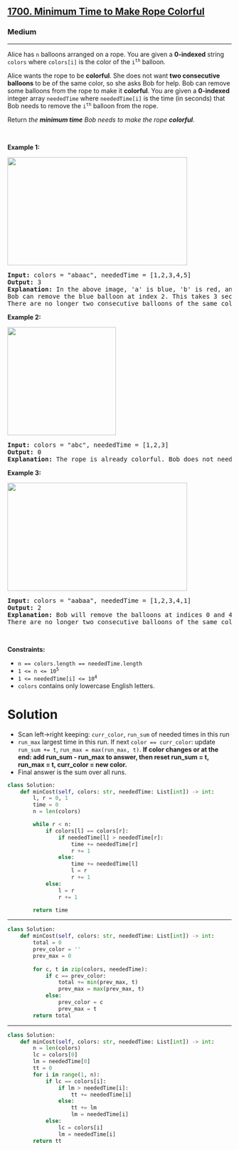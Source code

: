 <h2><a href="https://leetcode.com/problems/minimum-time-to-make-rope-colorful">1700. Minimum Time to Make Rope Colorful</a></h2><h3>Medium</h3><hr><p>Alice has <code>n</code> balloons arranged on a rope. You are given a <strong>0-indexed</strong> string <code>colors</code> where <code>colors[i]</code> is the color of the <code>i<sup>th</sup></code> balloon.</p>

<p>Alice wants the rope to be <strong>colorful</strong>. She does not want <strong>two consecutive balloons</strong> to be of the same color, so she asks Bob for help. Bob can remove some balloons from the rope to make it <strong>colorful</strong>. You are given a <strong>0-indexed</strong> integer array <code>neededTime</code> where <code>neededTime[i]</code> is the time (in seconds) that Bob needs to remove the <code>i<sup>th</sup></code> balloon from the rope.</p>

<p>Return <em>the <strong>minimum time</strong> Bob needs to make the rope <strong>colorful</strong></em>.</p>

<p>&nbsp;</p>
<p><strong class="example">Example 1:</strong></p>
<img alt="" src="https://assets.leetcode.com/uploads/2021/12/13/ballon1.jpg" style="width: 404px; height: 243px;" />
<pre>
<strong>Input:</strong> colors = &quot;abaac&quot;, neededTime = [1,2,3,4,5]
<strong>Output:</strong> 3
<strong>Explanation:</strong> In the above image, &#39;a&#39; is blue, &#39;b&#39; is red, and &#39;c&#39; is green.
Bob can remove the blue balloon at index 2. This takes 3 seconds.
There are no longer two consecutive balloons of the same color. Total time = 3.</pre>

<p><strong class="example">Example 2:</strong></p>
<img alt="" src="https://assets.leetcode.com/uploads/2021/12/13/balloon2.jpg" style="width: 244px; height: 243px;" />
<pre>
<strong>Input:</strong> colors = &quot;abc&quot;, neededTime = [1,2,3]
<strong>Output:</strong> 0
<strong>Explanation:</strong> The rope is already colorful. Bob does not need to remove any balloons from the rope.
</pre>

<p><strong class="example">Example 3:</strong></p>
<img alt="" src="https://assets.leetcode.com/uploads/2021/12/13/balloon3.jpg" style="width: 404px; height: 243px;" />
<pre>
<strong>Input:</strong> colors = &quot;aabaa&quot;, neededTime = [1,2,3,4,1]
<strong>Output:</strong> 2
<strong>Explanation:</strong> Bob will remove the balloons at indices 0 and 4. Each balloons takes 1 second to remove.
There are no longer two consecutive balloons of the same color. Total time = 1 + 1 = 2.
</pre>

<p>&nbsp;</p>
<p><strong>Constraints:</strong></p>

<ul>
	<li><code>n == colors.length == neededTime.length</code></li>
	<li><code>1 &lt;= n &lt;= 10<sup>5</sup></code></li>
	<li><code>1 &lt;= neededTime[i] &lt;= 10<sup>4</sup></code></li>
	<li><code>colors</code> contains only lowercase English letters.</li>
</ul>

# Solution
* Scan left→right keeping: `curr_color`, `run_sum` of needed times in this run
* `run_max` largest time in this run. If next `color == curr_color`: update `run_sum += t`, `run_max = max(run_max, t)`.
**If color changes or at the end: add run_sum - run_max to answer, then reset run_sum = t, run_max = t, curr_color = new color.**
* Final answer is the sum over all runs.

```python
class Solution:
    def minCost(self, colors: str, neededTime: List[int]) -> int:
        l, r = 0, 1
        time = 0
        n = len(colors)

        while r < n:
            if colors[l] == colors[r]:
                if neededTime[l] > neededTime[r]:
                    time += neededTime[r]
                    r += 1
                else:
                    time += neededTime[l]
                    l = r
                    r += 1
            else:
                l = r
                r += 1

        return time
```
---
```python
class Solution:
    def minCost(self, colors: str, neededTime: List[int]) -> int:
        total = 0
        prev_color = ''
        prev_max = 0
        
        for c, t in zip(colors, neededTime):
            if c == prev_color:
                total += min(prev_max, t)
                prev_max = max(prev_max, t)
            else:
                prev_color = c
                prev_max = t
        return total
```
---
```python
class Solution:
    def minCost(self, colors: str, neededTime: List[int]) -> int:
        n = len(colors)
        lc = colors[0]
        lm = neededTime[0]
        tt = 0
        for i in range(1, n):
            if lc == colors[i]:
                if lm > neededTime[i]:
                    tt += neededTime[i]
                else:
                    tt += lm
                    lm = neededTime[i]
            else:
                lc = colors[i]
                lm = neededTime[i]
        return tt
```
